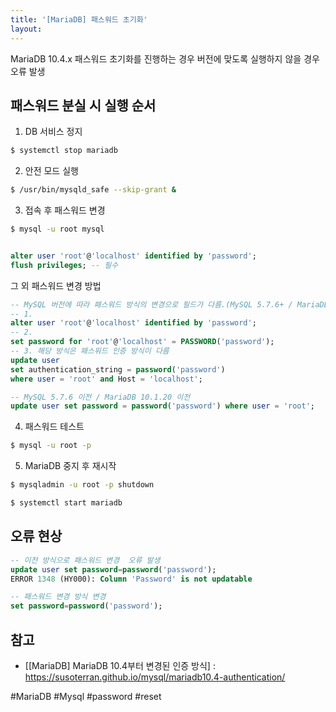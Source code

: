 ```yaml
---
title: '[MariaDB] 패스워드 초기화'
layout: 
---
```


MariaDB 10.4.x 패스워드 초기화를 진행하는 경우 버전에 맞도록 실행하지 않을 경우 오류 발생

## 패스워드 분실 시 실행 순서

1. DB 서비스 정지

```sh
$ systemctl stop mariadb
```

2. 안전 모드 실행

```sh
$ /usr/bin/mysqld_safe --skip-grant &
```

3. 접속 후 패스워드 변경

```sh
$ mysql -u root mysql
```

```sql

alter user 'root'@'localhost' identified by 'password';
flush privileges; -- 필수
```

그 외 패스워드 변경 방법

```sql
-- MySQL 버전에 따라 패스워드 방식의 변경으로 필드가 다름.(MySQL 5.7.6+ / MariaDB 10.1.20+)
-- 1.
alter user 'root'@'localhost' identified by 'password';
-- 2. 
set password for 'root'@'localhost' = PASSWORD('password');
-- 3. 해당 방식은 패스워드 인증 방식이 다름
update user 
set authentication_string = password('password') 
where user = 'root' and Host = 'localhost';

-- MySQL 5.7.6 이전 / MariaDB 10.1.20 이전
update user set password = password('password') where user = 'root';
```
4. 패스워드 테스트

```sh
$ mysql -u root -p
```

5. MariaDB 중지 후 재시작

```sh
$ mysqladmin -u root -p shutdown

$ systemctl start mariadb
```


## 오류 현상


```sql
-- 이전 방식으로 패스워드 변경  오류 발생
update user set password=password('password');
ERROR 1348 (HY000): Column 'Password' is not updatable

-- 패스워드 변경 방식 변경
set password=password('password');
```

## 참고

* [[MariaDB] MariaDB 10.4부터 변경된 인증 방식] : https://susoterran.github.io/mysql/mariadb10.4-authentication/

#MariaDB #Mysql #password #reset